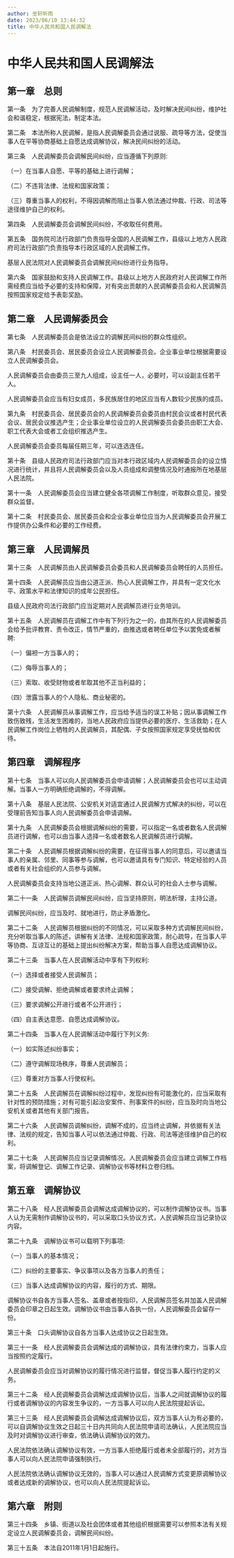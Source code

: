 ```yaml
---
author: 坐轩听雨
date: 2023/06/10 13:44:32
title: 中华人民共和国人民调解法
---
```

# 中华人民共和国人民调解法

## 第一章　总则

第一条　为了完善人民调解制度，规范人民调解活动，及时解决民间纠纷，维护社会和谐稳定，根据宪法，制定本法。

第二条　本法所称人民调解，是指人民调解委员会通过说服、疏导等方法，促使当事人在平等协商基础上自愿达成调解协议，解决民间纠纷的活动。

第三条　人民调解委员会调解民间纠纷，应当遵循下列原则:

（一）在当事人自愿、平等的基础上进行调解；

（二）不违背法律、法规和国家政策；

（三）尊重当事人的权利，不得因调解而阻止当事人依法通过仲裁、行政、司法等途径维护自己的权利。

第四条　人民调解委员会调解民间纠纷，不收取任何费用。

第五条　国务院司法行政部门负责指导全国的人民调解工作，县级以上地方人民政府司法行政部门负责指导本行政区域的人民调解工作。

基层人民法院对人民调解委员会调解民间纠纷进行业务指导。

第六条　国家鼓励和支持人民调解工作。县级以上地方人民政府对人民调解工作所需经费应当给予必要的支持和保障，对有突出贡献的人民调解委员会和人民调解员按照国家规定给予表彰奖励。

## 第二章　人民调解委员会

第七条　人民调解委员会是依法设立的调解民间纠纷的群众性组织。

第八条　村民委员会、居民委员会设立人民调解委员会。企业事业单位根据需要设立人民调解委员会。

人民调解委员会由委员三至九人组成，设主任一人，必要时，可以设副主任若干人。

人民调解委员会应当有妇女成员，多民族居住的地区应当有人数较少民族的成员。

第九条　村民委员会、居民委员会的人民调解委员会委员由村民会议或者村民代表会议、居民会议推选产生；企业事业单位设立的人民调解委员会委员由职工大会、职工代表大会或者工会组织推选产生。

人民调解委员会委员每届任期三年，可以连选连任。

第十条　县级人民政府司法行政部门应当对本行政区域内人民调解委员会的设立情况进行统计，并且将人民调解委员会以及人员组成和调整情况及时通报所在地基层人民法院。

第十一条　人民调解委员会应当建立健全各项调解工作制度，听取群众意见，接受群众监督。

第十二条　村民委员会、居民委员会和企业事业单位应当为人民调解委员会开展工作提供办公条件和必要的工作经费。

## 第三章　人民调解员

第十三条　人民调解员由人民调解委员会委员和人民调解委员会聘任的人员担任。

第十四条　人民调解员应当由公道正派、热心人民调解工作，并具有一定文化水平、政策水平和法律知识的成年公民担任。

县级人民政府司法行政部门应当定期对人民调解员进行业务培训。

第十五条　人民调解员在调解工作中有下列行为之一的，由其所在的人民调解委员会给予批评教育、责令改正，情节严重的，由推选或者聘任单位予以罢免或者解聘:

（一）偏袒一方当事人的；

（二）侮辱当事人的；

（三）索取、收受财物或者牟取其他不正当利益的；

（四）泄露当事人的个人隐私、商业秘密的。

第十六条　人民调解员从事调解工作，应当给予适当的误工补贴；因从事调解工作致伤致残，生活发生困难的，当地人民政府应当提供必要的医疗、生活救助；在人民调解工作岗位上牺牲的人民调解员，其配偶、子女按照国家规定享受抚恤和优待。

## 第四章　调解程序

第十七条　当事人可以向人民调解委员会申请调解；人民调解委员会也可以主动调解。当事人一方明确拒绝调解的，不得调解。

第十八条　基层人民法院、公安机关对适宜通过人民调解方式解决的纠纷，可以在受理前告知当事人向人民调解委员会申请调解。

第十九条　人民调解委员会根据调解纠纷的需要，可以指定一名或者数名人民调解员进行调解，也可以由当事人选择一名或者数名人民调解员进行调解。

第二十条　人民调解员根据调解纠纷的需要，在征得当事人的同意后，可以邀请当事人的亲属、邻里、同事等参与调解，也可以邀请具有专门知识、特定经验的人员或者有关社会组织的人员参与调解。

人民调解委员会支持当地公道正派、热心调解、群众认可的社会人士参与调解。

第二十一条　人民调解员调解民间纠纷，应当坚持原则，明法析理，主持公道。

调解民间纠纷，应当及时、就地进行，防止矛盾激化。

第二十二条　人民调解员根据纠纷的不同情况，可以采取多种方式调解民间纠纷，充分听取当事人的陈述，讲解有关法律、法规和国家政策，耐心疏导，在当事人平等协商、互谅互让的基础上提出纠纷解决方案，帮助当事人自愿达成调解协议。

第二十三条　当事人在人民调解活动中享有下列权利:

（一）选择或者接受人民调解员；

（二）接受调解、拒绝调解或者要求终止调解；

（三）要求调解公开进行或者不公开进行；

（四）自主表达意愿、自愿达成调解协议。

第二十四条　当事人在人民调解活动中履行下列义务:

（一）如实陈述纠纷事实；

（二）遵守调解现场秩序，尊重人民调解员；

（三）尊重对方当事人行使权利。

第二十五条　人民调解员在调解纠纷过程中，发现纠纷有可能激化的，应当采取有针对性的预防措施；对有可能引起治安案件、刑事案件的纠纷，应当及时向当地公安机关或者其他有关部门报告。

第二十六条　人民调解员调解纠纷，调解不成的，应当终止调解，并依据有关法律、法规的规定，告知当事人可以依法通过仲裁、行政、司法等途径维护自己的权利。

第二十七条　人民调解员应当记录调解情况。人民调解委员会应当建立调解工作档案，将调解登记、调解工作记录、调解协议书等材料立卷归档。

## 第五章　调解协议

第二十八条　经人民调解委员会调解达成调解协议的，可以制作调解协议书。当事人认为无需制作调解协议书的，可以采取口头协议方式，人民调解员应当记录协议内容。

第二十九条　调解协议书可以载明下列事项:

（一）当事人的基本情况；

（二）纠纷的主要事实、争议事项以及各方当事人的责任；

（三）当事人达成调解协议的内容，履行的方式、期限。

调解协议书自各方当事人签名、盖章或者按指印，人民调解员签名并加盖人民调解委员会印章之日起生效。调解协议书由当事人各执一份，人民调解委员会留存一份。

第三十条　口头调解协议自各方当事人达成协议之日起生效。

第三十一条　经人民调解委员会调解达成的调解协议，具有法律约束力，当事人应当按照约定履行。

人民调解委员会应当对调解协议的履行情况进行监督，督促当事人履行约定的义务。

第三十二条　经人民调解委员会调解达成调解协议后，当事人之间就调解协议的履行或者调解协议的内容发生争议的，一方当事人可以向人民法院提起诉讼。

第三十三条　经人民调解委员会调解达成调解协议后，双方当事人认为有必要的，可以自调解协议生效之日起三十日内共同向人民法院申请司法确认，人民法院应当及时对调解协议进行审查，依法确认调解协议的效力。

人民法院依法确认调解协议有效，一方当事人拒绝履行或者未全部履行的，对方当事人可以向人民法院申请强制执行。

人民法院依法确认调解协议无效的，当事人可以通过人民调解方式变更原调解协议或者达成新的调解协议，也可以向人民法院提起诉讼。

## 第六章　附则

第三十四条　乡镇、街道以及社会团体或者其他组织根据需要可以参照本法有关规定设立人民调解委员会，调解民间纠纷。

第三十五条　本法自2011年1月1日起施行。